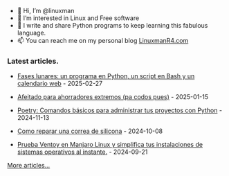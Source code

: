 - 👋 Hi, I’m @linuxman
- 👀 I’m interested in Linux and Free software
- 🌱 I write and share Python programs to keep learning this fabulous language.
- 📫 You can reach me on my personal blog [LinuxmanR4.com](https://linuxmanr4.com)

### Latest articles.


  * <a href="https://linuxmanr4.com/2025/02/27/fases-lunares-python-bash-flask/" target="_blank">Fases lunares: un programa en Python, un script en Bash y un calendario web</a> - 2025-02-27

  * <a href="https://linuxmanr4.com/2025/01/15/afeitado-para-ahorradores-extremos/" target="_blank">Afeitado para ahorradores extremos (pa codos pues)</a> - 2025-01-15

  * <a href="https://linuxmanr4.com/2024/11/13/poetry-comandos-basicos-para-administrar-tus-proyectos-con-python/" target="_blank">Poetry: Comandos básicos para administrar tus proyectos con Python</a> - 2024-11-13

  * <a href="https://linuxmanr4.com/2024/10/08/como-reparar-una-correa-de-silicona/" target="_blank">Como reparar una correa de silicona</a> - 2024-10-08

  * <a href="https://linuxmanr4.com/2024/09/21/probando-ventoy-en-manjaro-linux/" target="_blank">Prueba Ventoy en Manjaro Linux y simplifica tus instalaciones de sistemas operativos al instante.</a> - 2024-09-21


[More articles...](https://linuxmanr4.com/archivo-general/)